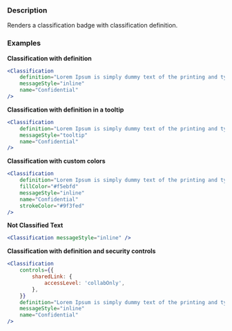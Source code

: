 ### Description
Renders a classification badge with classification definition.

### Examples

**Classification with definition**
```jsx
<Classification
    definition="Lorem Ipsum is simply dummy text of the printing and typesetting industry. Lorem Ipsum has been the industry's standard dummy text ever since the 1500s, when an unknown printer took a galley of type and scrambled it to make a type specimen book."
    messageStyle="inline"
    name="Confidential"
/>
```

**Classification with definition in a tooltip**
```jsx
<Classification
    definition="Lorem Ipsum is simply dummy text of the printing and typesetting industry. Lorem Ipsum has been the industry's standard dummy text ever since the 1500s, when an unknown printer took a galley of type and scrambled it to make a type specimen book."
    messageStyle="tooltip"
    name="Confidential"
/>
```

**Classification with custom colors**
```jsx
<Classification
    definition="Lorem Ipsum is simply dummy text of the printing and typesetting industry. Lorem Ipsum has been the industry's standard dummy text ever since the 1500s, when an unknown printer took a galley of type and scrambled it to make a type specimen book."
    fillColor="#f5ebfd"
    messageStyle="inline"
    name="Confidential"
    strokeColor="#9f3fed"
/>
```

**Not Classified Text**
```jsx
<Classification messageStyle="inline" />
```

**Classification with definition and security controls**
```jsx
<Classification
    controls={{
        sharedLink: {
            accessLevel: 'collabOnly',
        },
    }}
    definition="Lorem Ipsum is simply dummy text of the printing and typesetting industry. Lorem Ipsum has been the industry's standard dummy text ever since the 1500s, when an unknown printer took a galley of type and scrambled it to make a type specimen book."
    messageStyle="inline"
    name="Confidential"
/>
```